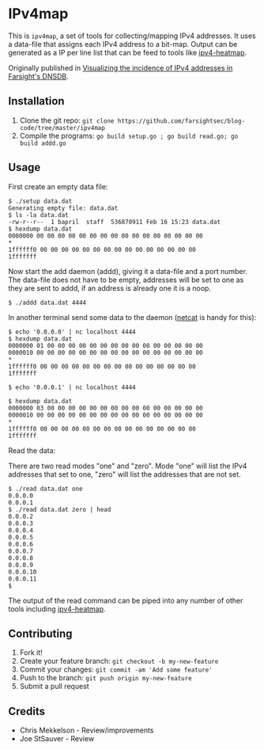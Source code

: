 # IPv4map
This is `ipv4map`, a set of tools for collecting/mapping IPv4 addresses. It
uses a data-file that assigns each IPv4 address to a bit-map. Output can be
generated as a IP per line list that can be feed to tools like
[ipv4-heatmap](https://github.com/hrbrmstr/ipv4-heatmap).

Originally published in [Visualizing the incidence of IPv4 addresses in Farsight's DNSDB](https://www.domaintools.com/resources/blog/visualizing-the-incidence-of-ipv4-addresses-in-farsights-dnsdb/).

## Installation
  1. Clone the git repo: `git clone https://github.com/farsightsec/blog-code/tree/master/ipv4map`
  2. Compile the programs: `go build setup.go ; go build read.go; go build addd.go`

## Usage
First create an empty data file:

```
$ ./setup data.dat
Generating empty file: data.dat
$ ls -la data.dat
-rw-r--r--  1 bapril  staff  536870911 Feb 16 15:23 data.dat
$ hexdump data.dat
0000000 00 00 00 00 00 00 00 00 00 00 00 00 00 00 00 00
*
1ffffff0 00 00 00 00 00 00 00 00 00 00 00 00 00 00 00
1fffffff
```

Now start the add daemon (addd), giving it a data-file and a port number. The
data-file does not have to be empty, addresses will be set to one as they are
sent to addd, if an address is already one it is a noop.

```
$ ./addd data.dat 4444
```

In another terminal send some data to the daemon ([netcat](http://nc110.sourceforge.net/) is handy for this):
```
$ echo '0.0.0.0' | nc localhost 4444
$ hexdump data.dat
0000000 01 00 00 00 00 00 00 00 00 00 00 00 00 00 00 00
0000010 00 00 00 00 00 00 00 00 00 00 00 00 00 00 00 00
*
1ffffff0 00 00 00 00 00 00 00 00 00 00 00 00 00 00 00
1fffffff

$ echo '0.0.0.1' | nc localhost 4444

$ hexdump data.dat
0000000 03 00 00 00 00 00 00 00 00 00 00 00 00 00 00 00
0000010 00 00 00 00 00 00 00 00 00 00 00 00 00 00 00 00
*
1ffffff0 00 00 00 00 00 00 00 00 00 00 00 00 00 00 00
1fffffff

```
Read the data:

There are two read modes "one" and "zero". Mode "one" will list the IPv4
addresses that set to one, "zero" will list the addresses that are not set.

```
$ ./read data.dat one
0.0.0.0
0.0.0.1
$ ./read data.dat zero | head
0.0.0.2
0.0.0.3
0.0.0.4
0.0.0.5
0.0.0.6
0.0.0.7
0.0.0.8
0.0.0.9
0.0.0.10
0.0.0.11
$
```

The output of the read command can be piped into any number of other tools
including [ipv4-heatmap](https://github.com/hrbrmstr/ipv4-heatmap).

## Contributing
 1. Fork it!
 2. Create your feature branch: `git checkout -b my-new-feature`
 3. Commit your changes: `git commit -am 'Add some feature'`
 4. Push to the branch: `git push origin my-new-feature`
 5. Submit a pull request

## Credits
 * Chris Mekkelson - Review/improvements
 * Joe StSauver - Review
